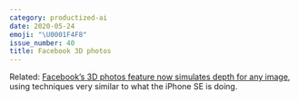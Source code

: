 ```yaml
---
category: productized-ai
date: 2020-05-24
emoji: "\U0001F4F8"
issue_number: 40
title: Facebook 3D photos
---
```


Related: [Facebook’s 3D photos feature now simulates depth for any image](https://venturebeat.com/2020/02/28/facebooks-3d-photos-feature-now-gives-any-image-simulated-depth/?utm_campaign=Dynamically%20Typed&utm_medium=email&utm_source=Revue%20newsletter), using techniques very similar to what the iPhone SE is doing.